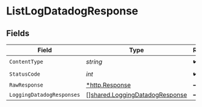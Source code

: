 # ListLogDatadogResponse


## Fields

| Field                                                                            | Type                                                                             | Required                                                                         | Description                                                                      |
| -------------------------------------------------------------------------------- | -------------------------------------------------------------------------------- | -------------------------------------------------------------------------------- | -------------------------------------------------------------------------------- |
| `ContentType`                                                                    | *string*                                                                         | :heavy_check_mark:                                                               | N/A                                                                              |
| `StatusCode`                                                                     | *int*                                                                            | :heavy_check_mark:                                                               | N/A                                                                              |
| `RawResponse`                                                                    | [*http.Response](https://pkg.go.dev/net/http#Response)                           | :heavy_minus_sign:                                                               | N/A                                                                              |
| `LoggingDatadogResponses`                                                        | [][shared.LoggingDatadogResponse](../../models/shared/loggingdatadogresponse.md) | :heavy_minus_sign:                                                               | OK                                                                               |